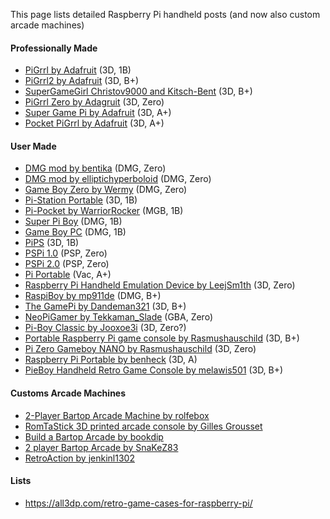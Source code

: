 This page lists detailed Raspberry Pi handheld posts (and now also custom arcade machines)

#### Professionally Made

* [PiGrrl by Adafruit](https://learn.adafruit.com/pigrrl-raspberry-pi-gameboy/overview) (3D, 1B)
* [PiGrrl2 by Adafruit](https://learn.adafruit.com/pigrrl-2/overview) (3D, B+)
* [SuperGameGirl Christov9000 and Kitsch-Bent](http://www.supergamegirl.com/) (3D, B+)
* [PiGrrl Zero by Adagruit](https://learn.adafruit.com/pigrrl-zero/overview) (3D, Zero)
* [Super Game Pi by Adafruit](https://learn.adafruit.com/super-game-pi) (3D, A+)
* [Pocket PiGrrl by Adafruit](https://learn.adafruit.com/pocket-pigrrl/) (3D, A+)

#### User Made

* [DMG mod by bentika](http://imgur.com/a/shoci) (DMG, Zero)
* [DMG mod by elliptichyperboloid](https://imgur.com/gallery/XBXNu) (DMG, Zero)
* [Game Boy Zero by Wermy](http://sudomod.com/wiki/index.php?title=Game_Boy_Zero) (DMG, Zero)
* [Pi-Station Portable](http://drewsrobots.blogspot.com/2015/06/building-my-psp-pistation-portable.html) (3D, 1B)
* [Pi-Pocket by WarriorRocker](http://www.xodustech.com/projects/raspberry-pi-gameboy-pocket) (MGB, 1B)
* [Super Pi Boy](https://superpiboy.wordpress.com/) (DMG, 1B)
* [Game Boy PC](http://www.retrovia.ie/showthread.php/8491-Game-Boy-PC-(Raspberry-Pi)) (DMG, 1B)
* [PiPS](http://www.instructables.com/id/PiPS-Pi-Portable-Station-a-Raspberry-Pi-Gaming-Han/?ALLSTEPS) (3D, 1B)
* [PSPi 1.0](https://retropie.org.uk/forum/topic/2201/pspi-1-0-psp-raspberry-pi-zero-retropie-mod) (PSP, Zero)
* [PSPi 2.0](https://retropie.org.uk/forum/topic/2217/pspi-2-0-psp-raspberry-pi-zero-build-progress) (PSP, Zero)
* [Pi Portable](https://retropie.org.uk/forum/topic/1047/pi-portable) (Vac, A+)
* [Raspberry Pi Handheld Emulation Device by LeejSm1th](http://imgur.com/a/9Rvfd) (3D, Zero)
* [RaspiBoy by mp911de](http://www.instructables.com/id/RaspiBoy-Raspberry-Pi-Gameboy-SuperPiBoy-A-Raspber/?ALLSTEPS) (DMG, B+)
* [The GamePi by Dandeman321](http://cookingcircuits.com/home/thegamepi) (3D, B+)
* [NeoPiGamer by Tekkaman_Slade](https://retropie.org.uk/forum/topic/960/neopigamer) (GBA, Zero)
* [Pi-Boy Classic by Jooxoe3i](http://www.thingiverse.com/thing:920594) (3D, Zero?)
* [Portable Raspberry Pi game console by Rasmushauschild](http://www.thingiverse.com/thing:939901) (3D, B+)
* [Pi Zero Gameboy NANO by Rasmushauschild](http://www.thingiverse.com/thing:1334253) (3D, Zero)
* [Raspberry Pi Portable by benheck](http://www.thingiverse.com/thing:110354) (3D, A)
* [PieBoy Handheld Retro Game Console by melawis501](https://www.thingiverse.com/thing:1681431) (3D, B+)

#### Customs Arcade Machines

* [2-Player Bartop Arcade Machine by rolfebox](http://www.instructables.com/id/2-Player-Bartop-Arcade-Machine-Powered-by-Pi/?ALLSTEPS)
* [RomTaStick 3D printed arcade console by Gilles Grousset](http://blog.backelite.com/blog/2016/07/29/romtastick-3d-printed-arcade-console/)
* [Build a Bartop Arcade by bookdip](http://www.buildabartoparcade.com/)
* [2 player Bartop Arcade by SnaKeZ83](https://imgur.com/a/9LebN)
* [RetroAction by jenkinl1302](http://imgur.com/gallery/NQpJ2)

#### Lists

* https://all3dp.com/retro-game-cases-for-raspberry-pi/